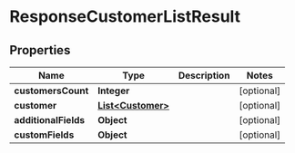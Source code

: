 

# ResponseCustomerListResult

## Properties

Name | Type | Description | Notes
------------ | ------------- | ------------- | -------------
**customersCount** | **Integer** |  |  [optional]
**customer** | [**List&lt;Customer&gt;**](Customer.md) |  |  [optional]
**additionalFields** | **Object** |  |  [optional]
**customFields** | **Object** |  |  [optional]




